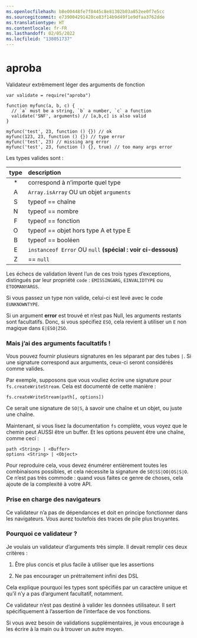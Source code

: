```yaml
---
ms.openlocfilehash: b8e00448fe7f8445c8e81302b03a852ee0f7e5cc
ms.sourcegitcommit: e739004291428ce83f14b9d49f1e9dfaa3762dde
ms.translationtype: HT
ms.contentlocale: fr-FR
ms.lasthandoff: 02/05/2022
ms.locfileid: "138051737"
---
```

<a name="aproba"></a>aproba
======

Validateur extrêmement léger des arguments de fonction

```
var validate = require("aproba")

function myfunc(a, b, c) {
  // `a` must be a string, `b` a number, `c` a function
  validate('SNF', arguments) // [a,b,c] is also valid
}

myfunc('test', 23, function () {}) // ok
myfunc(123, 23, function () {}) // type error
myfunc('test', 23) // missing arg error
myfunc('test', 23, function () {}, true) // too many args error

```

Les types valides sont :

| type | description
| :--: | :----------
| *    | correspond à n’importe quel type
| A    | `Array.isArray` OU un objet `arguments`
| S    | typeof == chaîne
| N    | typeof == nombre
| F    | typeof == fonction
| O    | typeof == objet hors type A et type E
| B    | typeof == booléen
| E    | `instanceof Error` OU `null` **(spécial : voir ci-dessous)**
| Z    | == `null`

Les échecs de validation lèvent l’un de ces trois types d’exceptions, distingués par leur propriété `code` : `EMISSINGARG`, `EINVALIDTYPE` ou `ETOOMANYARGS`.

Si vous passez un type non valide, celui-ci est levé avec le code `EUNKNOWNTYPE`.

Si un argument **error** est trouvé et n’est pas Null, les arguments restants sont facultatifs.  Donc, si vous spécifiez `ESO`, cela revient à utiliser un `E` non magique dans `E|ESO|ZSO`.

### <a name="but-i-have-optional-arguments"></a>Mais j’ai des arguments facultatifs !

Vous pouvez fournir plusieurs signatures en les séparant par des tubes `|`.
Si une signature correspond aux arguments, ceux-ci seront considérés comme valides.

Par exemple, supposons que vous vouliez écrire une signature pour `fs.createWriteStream`.  Cela est documenté de cette manière :

```
fs.createWriteStream(path[, options])
```

Ce serait une signature de `SO|S`,  à savoir une chaîne et un objet, ou juste une chaîne.

Maintenant, si vous lisez la documentation `fs` complète, vous voyez que le chemin peut AUSSI être un buffer.  Et les options peuvent être une chaîne, comme ceci :
```
path <String> | <Buffer>
options <String> | <Object>
```

Pour reproduire cela, vous devez énumérer entièrement toutes les combinaisons possibles, et cela nécessite la signature de `SO|SS|OO|OS|S|O`.  Ce n’est pas très commode : quand vous faites ce genre de choses, cela ajoute de la complexité à votre API.


### <a name="browser-support"></a>Prise en charge des navigateurs

Ce validateur n’a pas de dépendances et doit en principe fonctionner dans les navigateurs. Vous aurez toutefois des traces de pile plus bruyantes.

### <a name="why-this-exists"></a>Pourquoi ce validateur ?

Je voulais un validateur d’arguments très simple. Il devait remplir ces deux critères :

1. Être plus concis et plus facile à utiliser que les assertions

2. Ne pas encourager un prétraitement infini des DSL

Cela explique pourquoi les types sont spécifiés par un caractère unique et qu’il n’y a pas d’argument facultatif, notamment. 

Ce validateur n’est pas destiné à valider les données utilisateur. Il sert spécifiquement à l’assertion de l’interface de vos fonctions.

Si vous avez besoin de validations supplémentaires, je vous encourage à les écrire à la main ou à trouver un autre moyen.

